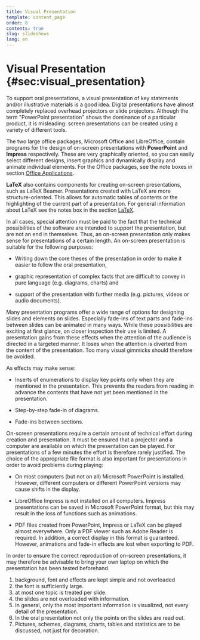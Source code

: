 ```yaml
---
title: Visual Presentation
template: content_page
order: 8
contents: true
slug: slideshows
lang: en
---
```


# Visual Presentation {#sec:visual_presentation}

To support oral presentations, a visual presentation of key statements and/or illustrative materials is a good idea. Digital presentations have almost completely replaced overhead projectors or slide projectors. Although the term "PowerPoint presentation" shows the dominance of a particular product, it is misleading: screen presentations can be created using a variety of different tools.

The two large office packages, Microsoft Office and LibreOffice, contain programs for the design of on-screen presentations with **PowerPoint** and **Impress** respectively. These are very graphically oriented, so you can easily select different designs, insert graphics and dynamically display and animate individual elements. For the Office packages, see the note boxes in section [Office Applications](06_Word_Processing.html#sec:office).

**LaTeX** also contains components for creating on-screen presentations, such as LaTeX Beamer. Presentations created with LaTeX are more structure-oriented. This allows for automatic tables of contents or the highlighting of the current part of a presentation. For general information about LaTeX see the notes box in the section [LaTeX](06_Word_Processing.html#sec:latex).

In all cases, special attention must be paid to the fact that the technical possibilities of the software are intended to support the presentation, but are not an end in themselves. Thus, an on-screen presentation only makes sense for presentations of a certain length. An on-screen presentation is suitable for the following purposes:

- Writing down the core theses of the presentation in order to make it easier to follow the oral presentation,

- graphic representation of complex facts that are difficult to convey in pure language (e.g. diagrams, charts) and

- support of the presentation with further media (e.g. pictures, videos or audio documents).

Many presentation programs offer a wide range of options for designing slides and elements on slides. Especially fade-ins of text parts and fade-ins between slides can be animated in many ways. While these possibilities are exciting at first glance, on closer inspection their use is limited. A presentation gains from these effects when the attention of the audience is directed in a targeted manner. It loses when the attention is diverted from the content of the presentation. Too many visual gimmicks should therefore be avoided.

As effects may make sense:

- Inserts of enumerations to display key points only when they are mentioned in the presentation. This prevents the readers from reading in advance the contents that have not yet been mentioned in the presentation.

- Step-by-step fade-in of diagrams.

- Fade-ins between sections.

<div class="Technology">

On-screen presentations require a certain amount of technical effort during creation and presentation. It must be ensured that a projector and a computer are available on which the presentation can be played. For presentations of a few minutes the effort is therefore rarely justified. The choice of the appropriate file format is also important for presentations in order to avoid problems during playing:

- On most computers (but not on all) Microsoft PowerPoint is installed. However, different computers or different PowerPoint versions may cause shifts in the display.

- LibreOffice Impress is not installed on all computers. Impress presentations can be saved in Microsoft PowerPoint format, but this may result in the loss of functions such as animations.

- PDF files created from PowerPoint, Impress or LaTeX can be played almost everywhere. Only a PDF viewer such as Adobe Reader is required. In addition, a correct display in this format is guaranteed. However, animations and fade-in effects are lost when exporting to PDF.

In order to ensure the correct reproduction of on-screen presentations, it may therefore be advisable to bring your own laptop on which the presentation has been tested beforehand.

</div>

<div class="Remember">

1.	background, font and effects are kept simple and not overloaded
2.	the font is sufficiently large.
4.	at most one topic is treated per slide.
5.	the slides are not overloaded with information. 
6.	In general, only the most important information is visualized, not every detail of the presentation.
7.	In the oral presentation not only the points on the slides are read out.
8.	Pictures, schemes, diagrams, charts, tables and statistics are to be discussed, not just for decoration.


</div>
